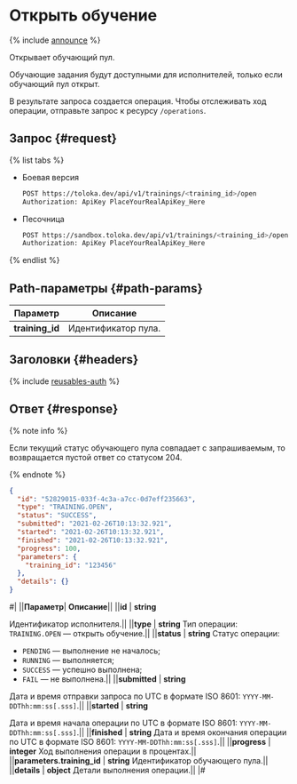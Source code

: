 # Открыть обучение

{% include [announce](../_includes/announce.md) %}

Открывает обучающий пул.

Обучающие задания будут доступными для исполнителей, только если обучающий пул открыт.

В результате запроса создается операция. Чтобы отслеживать ход операции, отправьте запрос к ресурсу `/operations`.

## Запрос {#request}

{% list tabs %}

- Боевая версия

    ```bash
    POST https://toloka.dev/api/v1/trainings/<training_id>/open
    Authorization: ApiKey PlaceYourRealApiKey_Here
    ```

- Песочница

    ```bash
    POST https://sandbox.toloka.dev/api/v1/trainings/<training_id>/open
    Authorization: ApiKey PlaceYourRealApiKey_Here
    ```

{% endlist %}

## Path-параметры {#path-params}

Параметр | Описание
----- | -----
**training_id** | Идентификатор пула.

## Заголовки {#headers}

{% include [reusables-auth](../_includes/reusables/id-reusables/auth.md) %}

## Ответ {#response}

{% note info %}

Если текущий статус обучающего пула совпадает с запрашиваемым, то возвращается пустой ответ со статусом 204.

{% endnote %}

```json
{
  "id": "52829015-033f-4c3a-a7cc-0d7eff235663",
  "type": "TRAINING.OPEN",
  "status": "SUCCESS",
  "submitted": "2021-02-26T10:13:32.921",
  "started": "2021-02-26T10:13:32.921",
  "finished": "2021-02-26T10:13:32.921",
  "progress": 100,
  "parameters": {
    "training_id": "123456"
  },
  "details": {}
}
```

#|
||**Параметр**| **Описание**||
||**id** | **string**

Идентификатор исполнителя.||
||**type** | **string**
Тип операции: `TRAINING.OPEN` — открыть обучение.||
||**status** | **string**
Статус операции:

- `PENDING` — выполнение не началось;
- `RUNNING` — выполняется;
- `SUCCESS` — успешно выполнена;
- `FAIL` — не выполнена.||
||**submitted** | **string**

Дата и время отправки запроса по UTC в формате ISO 8601: `YYYY-MM-DDThh:mm:ss[.sss]`.||
||**started** | **string**

Дата и время начала операции по UTC в формате ISO 8601: `YYYY-MM-DDThh:mm:ss[.sss]`.||
||**finished** | **string**
Дата и время окончания операции по UTC в формате ISO 8601: `YYYY-MM-DDThh:mm:ss[.sss]`.||
||**progress** | **integer**
Ход выполнения операции в процентах.||
||**parameters.training_id** | **string**
Идентификатор обучающего пула.||
||**details** | **object**
Детали выполнения операции.||
|#